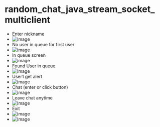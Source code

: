 # random_chat_java_stream_socket_multiclient
- Enter nickname
- ![image](https://user-images.githubusercontent.com/41092293/147593450-a68119d7-585d-49f1-9c0d-5a3580fd2ece.png)
- No user in queue for first user
- ![image](https://user-images.githubusercontent.com/41092293/147593458-8e5d3b2b-3421-49e8-b2ff-5a962bf0eaed.png)
- In queue screen
- ![image](https://user-images.githubusercontent.com/41092293/147593471-95a275cf-3365-4d35-a5df-f0a3e1015c8b.png)
- Found User in queue
- ![image](https://user-images.githubusercontent.com/41092293/147593567-27c7ef0a-4ae6-4466-b978-9c6b4dfa9378.png)
- User1 get alert
- ![image](https://user-images.githubusercontent.com/41092293/147593586-ed4bb540-6f09-443a-9bd6-10c2ca84b108.png)
- Chat (enter or click button)
- ![image](https://user-images.githubusercontent.com/41092293/147593633-dccc87f0-99df-4b5b-9c80-0153cbe65ecf.png)
- Leave chat anytime
- ![image](https://user-images.githubusercontent.com/41092293/147593672-4c8b258d-8243-4e9d-9fa4-47e1c2f5e285.png)
- Exit
- ![image](https://user-images.githubusercontent.com/41092293/147593697-c1f38056-a72a-4126-a1b6-2c7373499fa0.png)
- ![image](https://user-images.githubusercontent.com/41092293/147628277-780f6902-2428-4ce2-a381-9f4b3d032d77.png)
